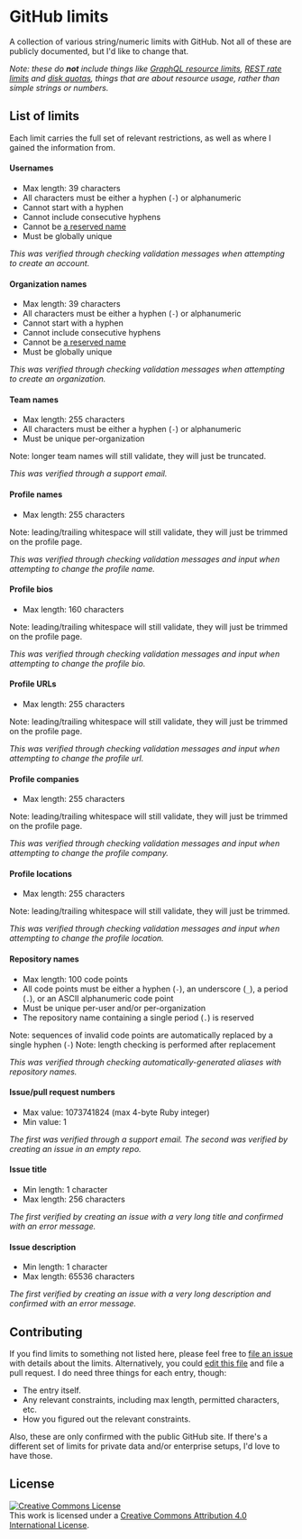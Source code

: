 # GitHub limits

A collection of various string/numeric limits with GitHub. Not all of these are publicly documented, but I'd like to change that.

*Note: these do **not** include things like [GraphQL resource limits](https://developer.github.com/v4/guides/resource-limitations/), [REST rate limits](https://developer.github.com/v3/rate_limit/) and [disk quotas](https://help.github.com/articles/what-is-my-disk-quota/), things that are about resource usage, rather than simple strings or numbers.*

## List of limits

Each limit carries the full set of relevant restrictions, as well as where I gained the information from.

#### Usernames

- Max length: 39 characters
- All characters must be either a hyphen (`-`) or alphanumeric
- Cannot start with a hyphen
- Cannot include consecutive hyphens
- Cannot be [a reserved name](https://github.com/Mottie/github-reserved-names)
- Must be globally unique

*This was verified through checking validation messages when attempting to create an account.*

#### Organization names

- Max length: 39 characters
- All characters must be either a hyphen (`-`) or alphanumeric
- Cannot start with a hyphen
- Cannot include consecutive hyphens
- Cannot be [a reserved name](https://github.com/Mottie/github-reserved-names)
- Must be globally unique

*This was verified through checking validation messages when attempting to create an organization.*

#### Team names

- Max length: 255 characters
- All characters must be either a hyphen (`-`) or alphanumeric
- Must be unique per-organization

Note: longer team names will still validate, they will just be truncated.

*This was verified through a support email.*

#### Profile names

- Max length: 255 characters

Note: leading/trailing whitespace will still validate, they will just be trimmed on the profile page.

*This was verified through checking validation messages and input when attempting to change the profile name.*

#### Profile bios

- Max length: 160 characters

Note: leading/trailing whitespace will still validate, they will just be trimmed on the profile page.

*This was verified through checking validation messages and input when attempting to change the profile bio.*

#### Profile URLs

- Max length: 255 characters

Note: leading/trailing whitespace will still validate, they will just be trimmed on the profile page.

*This was verified through checking validation messages and input when attempting to change the profile url.*

#### Profile companies

- Max length: 255 characters

Note: leading/trailing whitespace will still validate, they will just be trimmed on the profile page.

*This was verified through checking validation messages and input when attempting to change the profile company.*

#### Profile locations

- Max length: 255 characters

Note: leading/trailing whitespace will still validate, they will just be trimmed.

*This was verified through checking validation messages and input when attempting to change the profile location.*

#### Repository names

- Max length: 100 code points
- All code points must be either a hyphen (`-`), an underscore (`_`), a period (`.`), or an ASCII alphanumeric code point
- Must be unique per-user and/or per-organization
- The repository name containing a single period (`.`) is reserved

Note: sequences of invalid code points are automatically replaced by a single hyphen (`-`)
Note: length checking is performed after replacement

*This was verified through checking automatically-generated aliases with repository names.*

#### Issue/pull request numbers

- Max value: 1073741824 (max 4-byte Ruby integer)
- Min value: 1

*The first was verified through a support email. The second was verified by creating an issue in an empty repo.*

#### Issue title

- Min length: 1 character
- Max length: 256 characters

*The first verified by creating an issue with a very long title and confirmed with an error message.*


#### Issue description

- Min length: 1 character
- Max length: 65536 characters

*The first verified by creating an issue with a very long description and confirmed with an error message.*

## Contributing

If you find limits to something not listed here, please feel free to [file an issue](https://github.com/isiahmeadows/github-limits/issues/new) with details about the limits. Alternatively, you could [edit this file](https://github.com/isiahmeadows/github-limits/edit/master/README.md) and file a pull request. I do need three things for each entry, though:

- The entry itself.
- Any relevant constraints, including max length, permitted characters, etc.
- How you figured out the relevant constraints.

Also, these are only confirmed with the public GitHub site. If there's a different set of limits for private data and/or enterprise setups, I'd love to have those.

## License

<a rel="license" href="http://creativecommons.org/licenses/by/4.0/"><img alt="Creative Commons License" style="border-width:0" src="https://i.creativecommons.org/l/by/4.0/88x31.png" /></a><br />This work is licensed under a <a rel="license" href="http://creativecommons.org/licenses/by/4.0/">Creative Commons Attribution 4.0 International License</a>.
